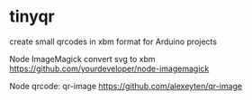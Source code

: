 # tinyqr
create small qrcodes in xbm format for Arduino projects

Node ImageMagick convert svg to xbm
https://github.com/yourdeveloper/node-imagemagick

Node qrcode: qr-image
https://github.com/alexeyten/qr-image
